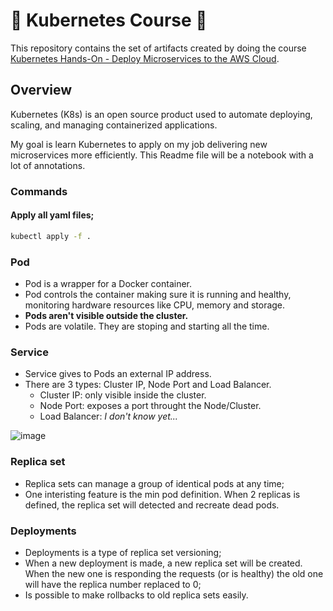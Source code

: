 # 🐳 Kubernetes Course 🐳
This repository contains the set of artifacts created by doing the course [Kubernetes Hands-On - Deploy Microservices to the AWS Cloud](https://www.udemy.com/course/kubernetes-microservices/).

## Overview
Kubernetes (K8s) is an open source product used to automate deploying, scaling, and managing containerized applications.

My goal is learn Kubernetes to apply on my job delivering new microservices more efficiently. This Readme file will be a notebook with a lot of annotations.

### Commands
#### Apply all yaml files;
```bash
kubectl apply -f .
```

### Pod
- Pod is a wrapper for a Docker container.
- Pod controls the container making sure it is running and healthy, monitoring hardware resources like CPU, memory and storage.
- **Pods aren't visible outside the cluster.**
- Pods are volatile. They are stoping and starting all the time.

### Service
- Service gives to Pods an external IP address.
- There are 3 types: Cluster IP, Node Port and Load Balancer.
  - Cluster IP: only visible inside the cluster.
  - Node Port: exposes a port throught the Node/Cluster.
  - Load Balancer: *I don't know yet...*

![image](https://user-images.githubusercontent.com/31314944/207205834-8ea36aec-d093-4d52-b329-4992fe6749a9.png)

### Replica set
- Replica sets can manage a group of identical pods at any time;
- One interisting feature is the min pod definition. When 2 replicas is defined, the replica set will detected and recreate dead pods.

### Deployments
- Deployments is a type of replica set versioning;
- When a new deployment is made, a new replica set will be created. When the new one is responding the requests (or is healthy) the old one will have the replica number replaced to 0;
- Is possible to make rollbacks to old replica sets easily.
